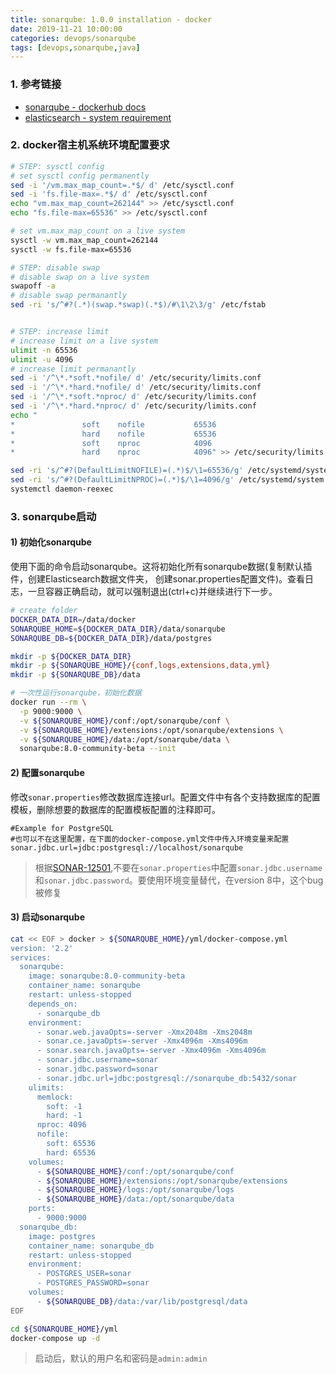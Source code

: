 ```yaml
---
title: sonarqube: 1.0.0 installation - docker
date: 2019-11-21 10:00:00
categories: devops/sonarqube
tags: [devops,sonarqube,java]
---
```


### 1. 参考链接
- [sonarqube - dockerhub docs](https://hub.docker.com/_/sonarqube/)
- [elasticsearch - system requirement](https://www.elastic.co/guide/en/elasticsearch/reference/current/docker.html#docker-prod-prerequisites)

### 2. docker宿主机系统环境配置要求
``` bash
# STEP: sysctl config
# set sysctl config permanently
sed -i '/vm.max_map_count=.*$/ d' /etc/sysctl.conf
sed -i 'fs.file-max=.*$/ d' /etc/sysctl.conf
echo "vm.max_map_count=262144" >> /etc/sysctl.conf
echo "fs.file-max=65536" >> /etc/sysctl.conf

# set vm.max_map_count on a live system
sysctl -w vm.max_map_count=262144
sysctl -w fs.file-max=65536

# STEP: disable swap
# disable swap on a live system
swapoff -a
# disable swap permanantly
sed -ri 's/^#?(.*)(swap.*swap)(.*$)/#\1\2\3/g' /etc/fstab


# STEP: increase limit
# increase limit on a live system
ulimit -n 65536
ulimit -u 4096
# increase limit permanantly
sed -i '/^\*.*soft.*nofile/ d' /etc/security/limits.conf
sed -i '/^\*.*hard.*nofile/ d' /etc/security/limits.conf
sed -i '/^\*.*soft.*nproc/ d' /etc/security/limits.conf
sed -i '/^\*.*hard.*nproc/ d' /etc/security/limits.conf
echo "
*               soft    nofile           65536
*               hard    nofile           65536
*               soft    nproc            4096
*               hard    nproc            4096" >> /etc/security/limits.conf

sed -ri 's/^#?(DefaultLimitNOFILE)=(.*)$/\1=65536/g' /etc/systemd/system.conf
sed -ri 's/^#?(DefaultLimitNPROC)=(.*)$/\1=4096/g' /etc/systemd/system.conf
systemctl daemon-reexec
```

### 3. sonarqube启动
#### 1) 初始化sonarqube
使用下面的命令启动sonarqube。这将初始化所有sonarqube数据(复制默认插件，创建Elasticsearch数据文件夹，
创建sonar.properties配置文件)。查看日志，一旦容器正确启动，就可以强制退出(ctrl+c)并继续进行下一步。
``` bash
# create folder
DOCKER_DATA_DIR=/data/docker
SONARQUBE_HOME=${DOCKER_DATA_DIR}/data/sonarqube
SONARQUBE_DB=${DOCKER_DATA_DIR}/data/postgres

mkdir -p ${DOCKER_DATA_DIR}
mkdir -p ${SONARQUBE_HOME}/{conf,logs,extensions,data,yml}
mkdir -p ${SONARQUBE_DB}/data

# 一次性运行sonarqube，初始化数据
docker run --rm \
  -p 9000:9000 \
  -v ${SONARQUBE_HOME}/conf:/opt/sonarqube/conf \
  -v ${SONARQUBE_HOME}/extensions:/opt/sonarqube/extensions \
  -v ${SONARQUBE_HOME}/data:/opt/sonarqube/data \
  sonarqube:8.0-community-beta --init
```

#### 2) 配置sonarqube
修改`sonar.properties`修改数据库连接url。配置文件中有各个支持数据库的配置模板，删除想要的数据库的配置模板配置的注释即可。
```
#Example for PostgreSQL
#也可以不在这里配置，在下面的docker-compose.yml文件中传入环境变量来配置
sonar.jdbc.url=jdbc:postgresql://localhost/sonarqube
```
> 根据[SONAR-12501](https://jira.sonarsource.com/browse/SONAR-12501),不要在`sonar.properties`中配置`sonar.jdbc.username`和`sonar.jdbc.password`。要使用环境变量替代，在version 8中，这个bug被修复

#### 3) 启动sonarqube
``` bash
cat << EOF > docker > ${SONARQUBE_HOME}/yml/docker-compose.yml
version: '2.2'
services:
  sonarqube:
    image: sonarqube:8.0-community-beta
    container_name: sonarqube
    restart: unless-stopped
    depends_on:
      - sonarqube_db
    environment:
      - sonar.web.javaOpts=-server -Xmx2048m -Xms2048m
      - sonar.ce.javaOpts=-server -Xmx4096m -Xms4096m
      - sonar.search.javaOpts=-server -Xmx4096m -Xms4096m
      - sonar.jdbc.username=sonar
      - sonar.jdbc.password=sonar
      - sonar.jdbc.url=jdbc:postgresql://sonarqube_db:5432/sonar
    ulimits:
      memlock:
        soft: -1
        hard: -1
      nproc: 4096
      nofile:
        soft: 65536
        hard: 65536
    volumes:
      - ${SONARQUBE_HOME}/conf:/opt/sonarqube/conf
      - ${SONARQUBE_HOME}/extensions:/opt/sonarqube/extensions
      - ${SONARQUBE_HOME}/logs:/opt/sonarqube/logs
      - ${SONARQUBE_HOME}/data:/opt/sonarqube/data
    ports:
      - 9000:9000
  sonarqube_db:
    image: postgres
    container_name: sonarqube_db
    restart: unless-stopped
    environment:
      - POSTGRES_USER=sonar
      - POSTGRES_PASSWORD=sonar
    volumes:
      - ${SONARQUBE_DB}/data:/var/lib/postgresql/data
EOF

cd ${SONARQUBE_HOME}/yml
docker-compose up -d
```
> 启动后，默认的用户名和密码是`admin:admin`